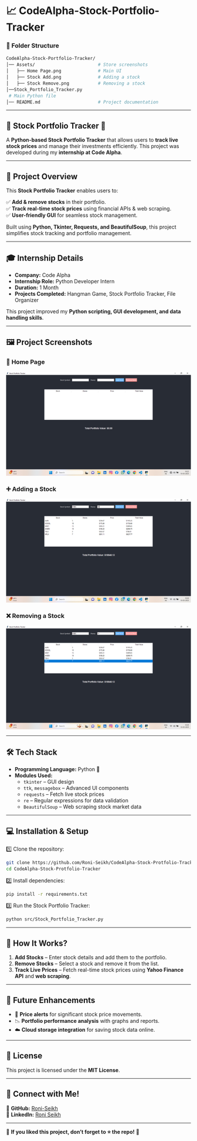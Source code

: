 # **📈 CodeAlpha-Stock-Portfolio-Tracker**  

### **📂 Folder Structure**  
```bash
CodeAlpha-Stock-Portfolio-Tracker/
│── Assets/                        # Store screenshots  
│   ├── Home Page.png              # Main UI  
│   ├── Stock Add.png              # Adding a stock  
│   ├── Stock Remove.png           # Removing a stock  
│──Stock_Portfolio_Tracker.py
 # Main Python file  
│── README.md                      # Project documentation  
```

---

## **📂 Stock Portfolio Tracker 🚀**  

A **Python-based Stock Portfolio Tracker** that allows users to **track live stock prices** and manage their investments efficiently. This project was developed during my **internship at Code Alpha**.  

---

## **🚀 Project Overview**  

This **Stock Portfolio Tracker** enables users to:  

✅ **Add & remove stocks** in their portfolio.  
✅ **Track real-time stock prices** using financial APIs & web scraping.  
✅ **User-friendly GUI** for seamless stock management.  

Built using **Python, Tkinter, Requests, and BeautifulSoup**, this project simplifies stock tracking and portfolio management.  

---

## **🎓 Internship Details**  

- **Company:** Code Alpha  
- **Internship Role:** Python Developer Intern  
- **Duration:** 1 Month  
- **Projects Completed:** Hangman Game, Stock Portfolio Tracker, File Organizer  

This project improved my **Python scripting, GUI development, and data handling skills**.  

---

## **🖼️ Project Screenshots**  

### 📌 **Home Page**  
![Home Page](https://github.com/Roni-Seikh/CodeAlpha-Stock-Protfolio-Tracker/blob/main/Assets/Home%20Page.png)  

### ➕ **Adding a Stock**  
![Stock Add](https://github.com/Roni-Seikh/CodeAlpha-Stock-Protfolio-Tracker/blob/main/Assets/Stock%20Add.png)  

### ❌ **Removing a Stock**  
![Stock Remove](https://github.com/Roni-Seikh/CodeAlpha-Stock-Protfolio-Tracker/blob/main/Assets/Stock%20Remove.png)  

---

## **🛠️ Tech Stack**  

- **Programming Language:** Python 🐍  
- **Modules Used:**  
  - `tkinter` – GUI design  
  - `ttk`, `messagebox` – Advanced UI components  
  - `requests` – Fetch live stock prices  
  - `re` – Regular expressions for data validation  
  - `BeautifulSoup` – Web scraping stock market data  

---

## **💻 Installation & Setup**  

1️⃣ Clone the repository:  
```bash
git clone https://github.com/Roni-Seikh/CodeAlpha-Stock-Protfolio-Tracker.git
cd CodeAlpha-Stock-Protfolio-Tracker
```  

2️⃣ Install dependencies:  
```bash
pip install -r requirements.txt
```  

3️⃣ Run the Stock Portfolio Tracker:  
```bash
python src/Stock_Portfolio_Tracker.py
```  

---

## **🎯 How It Works?**  

1. **Add Stocks** – Enter stock details and add them to the portfolio.  
2. **Remove Stocks** – Select a stock and remove it from the list.  
3. **Track Live Prices** – Fetch real-time stock prices using **Yahoo Finance API** and **web scraping**.  

---

## **🚀 Future Enhancements**  

- 🔔 **Price alerts** for significant stock price movements.  
- 📉 **Portfolio performance analysis** with graphs and reports.  
- ☁️ **Cloud storage integration** for saving stock data online.  

---

## **📜 License**  

This project is licensed under the **MIT License**.  

---

## **🔗 Connect with Me!**  

🔹 **GitHub:** [Roni-Seikh](https://github.com/Roni-Seikh)  
🔹 **LinkedIn:** [Roni Seikh](https://in.linkedin.com/in/roniseikh)  

---

📌 **If you liked this project, don’t forget to ⭐ the repo!** 🚀  
